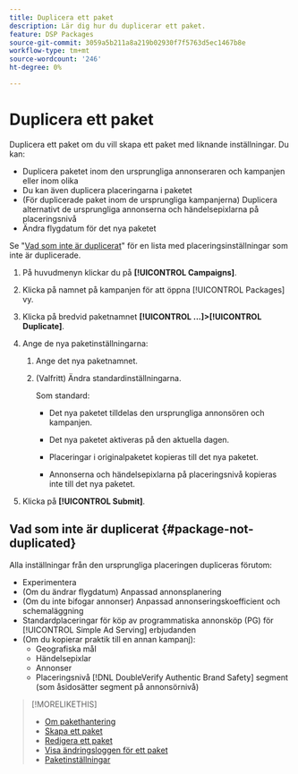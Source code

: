 ```yaml
---
title: Duplicera ett paket
description: Lär dig hur du duplicerar ett paket.
feature: DSP Packages
source-git-commit: 3059a5b211a8a219b02930f7f5763d5ec1467b8e
workflow-type: tm+mt
source-wordcount: '246'
ht-degree: 0%

---
```


# Duplicera ett paket

Duplicera ett paket om du vill skapa ett paket med liknande inställningar. Du kan:

* Duplicera paketet inom den ursprungliga annonseraren och kampanjen eller inom olika
* Du kan även duplicera placeringarna i paketet
* (För duplicerade paket inom de ursprungliga kampanjerna) Duplicera alternativt de ursprungliga annonserna och händelsepixlarna på placeringsnivå
* Ändra flygdatum för det nya paketet

Se &quot;[Vad som inte är duplicerat](#package-not-duplicated)&quot; för en lista med placeringsinställningar som inte är duplicerade.

1. På huvudmenyn klickar du på **[!UICONTROL Campaigns]**.

1. Klicka på namnet på kampanjen för att öppna [!UICONTROL Packages] vy.

1. Klicka på bredvid paketnamnet  **[!UICONTROL ...]>[!UICONTROL Duplicate]**.

1. Ange de nya paketinställningarna:

   1. Ange det nya paketnamnet.

   1. (Valfritt) Ändra standardinställningarna.

      Som standard:

      * Det nya paketet tilldelas den ursprungliga annonsören och kampanjen.

      * Det nya paketet aktiveras på den aktuella dagen.<!-- and the flight continues for NN  days. -->

      * Placeringar i originalpaketet kopieras till det nya paketet.

      * Annonserna och händelsepixlarna på placeringsnivå kopieras inte till det nya paketet.

1. Klicka på **[!UICONTROL Submit]**.

## Vad som inte är duplicerat {#package-not-duplicated}

Alla inställningar från den ursprungliga placeringen dupliceras förutom:

* Experimentera
* (Om du ändrar flygdatum) Anpassad annonsplanering
* (Om du inte bifogar annonser) Anpassad annonseringskoefficient och schemaläggning
* Standardplaceringar för köp av programmatiska annonsköp (PG) för [!UICONTROL Simple Ad Serving] erbjudanden
* (Om du kopierar praktik till en annan kampanj):
   * Geografiska mål
   * Händelsepixlar
   * Annonser
   * Placeringsnivå [!DNL DoubleVerify Authentic Brand Safety] segment (som åsidosätter segment på annonsörnivå)

>[!MORELIKETHIS]
>
>* [Om pakethantering](package-about.md)
>* [Skapa ett paket](package-create.md)
>* [Redigera ett paket](package-edit.md)
>* [Visa ändringsloggen för ett paket](package-change-log.md)
>* [Paketinställningar](package-settings.md)

